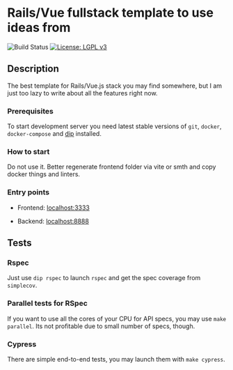 # Rails/Vue fullstack template to use ideas from

![Build Status][build-badger]
[![License: LGPL v3][license-badger]][license-link]
<!-- TODO: make readme -->

## Description

The best template for Rails/Vue.js stack you may find somewhere, but I am just
too lazy to write about all the features right now.

### Prerequisites

To start development server you need latest stable versions of `git`, `docker`,
`docker-compose` and [dip][dip-link] installed.

### How to start

Do not use it. Better regenerate frontend folder via vite or smth and copy
docker things and linters.

### Entry points

* Frontend: [localhost:3333][frontend-localhost]

* Backend: [localhost:8888][backend-localhost]

## Tests

### Rspec

Just use `dip rspec` to launch `rspec` and get the spec coverage from
`simplecov`.

### Parallel tests for RSpec

If you want to use all the cores of your CPU for API specs, you may use
`make parallel`. Its not profitable due to small number of specs, though.

### Cypress

There are simple end-to-end tests, you may launch them with `make cypress`.

[build-badger]: https://github.com/Mayurifag/rails-api-vue-frontend-cypress-docker-template/workflows/CI/badge.svg
[maitainability-badger]: https://api.codeclimate.com/v1/badges/1d95ce316920a6a8228b/maintainability
[license-badger]: https://img.shields.io/badge/License-LGPL%20v3-gree.svg
[license-link]: https://www.gnu.org/licenses/lgpl-3.0
[dip-link]: https://github.com/bibendi/dip
[frontend-localhost]: http://localhost:3333
[backend-localhost]: http://localhost:8888

<!-- TODO: https://web.dev/sign-in-form-best-practices/ -->
